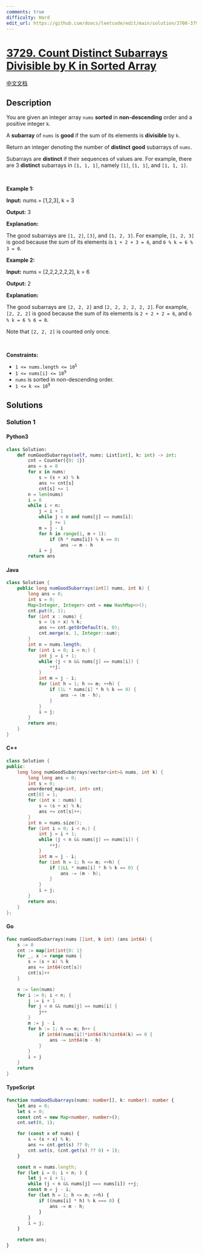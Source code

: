 ```yaml
---
comments: true
difficulty: Hard
edit_url: https://github.com/doocs/leetcode/edit/main/solution/3700-3799/3729.Count%20Distinct%20Subarrays%20Divisible%20by%20K%20in%20Sorted%20Array/README_EN.md
---
```


<!-- problem:start -->

# [3729. Count Distinct Subarrays Divisible by K in Sorted Array](https://leetcode.com/problems/count-distinct-subarrays-divisible-by-k-in-sorted-array)

[中文文档](/solution/3700-3799/3729.Count%20Distinct%20Subarrays%20Divisible%20by%20K%20in%20Sorted%20Array/README.md)

## Description

<!-- description:start -->

<p>You are given an integer array <code>nums</code> <strong>sorted</strong> in <strong>non-descending</strong> order and a positive integer <code>k</code>.</p>

<p>A <strong><span data-keyword="subarray-nonempty">subarray</span></strong> of <code>nums</code> is <strong>good</strong> if the sum of its elements is <strong>divisible</strong> by <code>k</code>.</p>

<p>Return an integer denoting the number of <strong>distinct</strong> <strong>good</strong> subarrays of <code>nums</code>.</p>

<p>Subarrays are <strong>distinct</strong> if their sequences of values are. For example, there are 3 <strong>distinct</strong> subarrays in <code>[1, 1, 1]</code>, namely <code>[1]</code>, <code>[1, 1]</code>, and <code>[1, 1, 1]</code>.</p>

<p>&nbsp;</p>
<p><strong class="example">Example 1:</strong></p>

<div class="example-block">
<p><strong>Input:</strong> <span class="example-io">nums = [1,2,3], k = 3</span></p>

<p><strong>Output:</strong> <span class="example-io">3</span></p>

<p><strong>Explanation:</strong></p>

<p>The good subarrays are <code>[1, 2]</code>, <code>[3]</code>, and <code>[1, 2, 3]</code>. For example, <code>[1, 2, 3]</code> is good because the sum of its elements is <code>1 + 2 + 3 = 6</code>, and <code>6 % k = 6 % 3 = 0</code>.</p>
</div>

<p><strong class="example">Example 2:</strong></p>

<div class="example-block">
<p><strong>Input:</strong> <span class="example-io">nums = [2,2,2,2,2,2], k = 6</span></p>

<p><strong>Output:</strong> <span class="example-io">2</span></p>

<p><strong>Explanation:</strong></p>

<p>The good subarrays are <code>[2, 2, 2]</code> and <code>[2, 2, 2, 2, 2, 2]</code>. For example, <code>[2, 2, 2]</code> is good because the sum of its elements is <code>2 + 2 + 2 = 6</code>, and <code>6 % k = 6 % 6 = 0</code>.</p>

<p>Note that <code>[2, 2, 2]</code> is counted only once.</p>
</div>

<p>&nbsp;</p>
<p><strong>Constraints:</strong></p>

<ul>
	<li><code>1 &lt;= nums.length &lt;= 10<sup>5</sup></code></li>
	<li><code>1 &lt;= nums[i] &lt;= 10<sup>9</sup></code></li>
	<li><code>nums</code> is sorted in non-descending order.</li>
	<li><code>1 &lt;= k &lt;= 10<sup>9</sup></code></li>
</ul>

<!-- description:end -->

## Solutions

<!-- solution:start -->

### Solution 1

<!-- tabs:start -->

#### Python3

```python
class Solution:
    def numGoodSubarrays(self, nums: List[int], k: int) -> int:
        cnt = Counter({0: 1})
        ans = s = 0
        for x in nums:
            s = (s + x) % k
            ans += cnt[s]
            cnt[s] += 1
        n = len(nums)
        i = 0
        while i < n:
            j = i + 1
            while j < n and nums[j] == nums[i]:
                j += 1
            m = j - i
            for h in range(1, m + 1):
                if (h * nums[i]) % k == 0:
                    ans -= m - h
            i = j
        return ans
```

#### Java

```java
class Solution {
    public long numGoodSubarrays(int[] nums, int k) {
        long ans = 0;
        int s = 0;
        Map<Integer, Integer> cnt = new HashMap<>();
        cnt.put(0, 1);
        for (int x : nums) {
            s = (s + x) % k;
            ans += cnt.getOrDefault(s, 0);
            cnt.merge(s, 1, Integer::sum);
        }
        int n = nums.length;
        for (int i = 0; i < n;) {
            int j = i + 1;
            while (j < n && nums[j] == nums[i]) {
                ++j;
            }
            int m = j - i;
            for (int h = 1; h <= m; ++h) {
                if (1L * nums[i] * h % k == 0) {
                    ans -= (m - h);
                }
            }
            i = j;
        }
        return ans;
    }
}
```

#### C++

```cpp
class Solution {
public:
    long long numGoodSubarrays(vector<int>& nums, int k) {
        long long ans = 0;
        int s = 0;
        unordered_map<int, int> cnt;
        cnt[0] = 1;
        for (int x : nums) {
            s = (s + x) % k;
            ans += cnt[s]++;
        }
        int n = nums.size();
        for (int i = 0; i < n;) {
            int j = i + 1;
            while (j < n && nums[j] == nums[i]) {
                ++j;
            }
            int m = j - i;
            for (int h = 1; h <= m; ++h) {
                if (1LL * nums[i] * h % k == 0) {
                    ans -= (m - h);
                }
            }
            i = j;
        }
        return ans;
    }
};
```

#### Go

```go
func numGoodSubarrays(nums []int, k int) (ans int64) {
    s := 0
    cnt := map[int]int{0: 1}
    for _, x := range nums {
        s = (s + x) % k
        ans += int64(cnt[s])
        cnt[s]++
    }

    n := len(nums)
    for i := 0; i < n; {
        j := i + 1
        for j < n && nums[j] == nums[i] {
            j++
        }
        m := j - i
        for h := 1; h <= m; h++ {
            if int64(nums[i])*int64(h)%int64(k) == 0 {
                ans -= int64(m - h)
            }
        }
        i = j
    }
    return
}
```

#### TypeScript

```ts
function numGoodSubarrays(nums: number[], k: number): number {
    let ans = 0;
    let s = 0;
    const cnt = new Map<number, number>();
    cnt.set(0, 1);

    for (const x of nums) {
        s = (s + x) % k;
        ans += cnt.get(s) ?? 0;
        cnt.set(s, (cnt.get(s) ?? 0) + 1);
    }

    const n = nums.length;
    for (let i = 0; i < n; ) {
        let j = i + 1;
        while (j < n && nums[j] === nums[i]) ++j;
        const m = j - i;
        for (let h = 1; h <= m; ++h) {
            if ((nums[i] * h) % k === 0) {
                ans -= m - h;
            }
        }
        i = j;
    }

    return ans;
}
```

<!-- tabs:end -->

<!-- solution:end -->

<!-- problem:end -->
